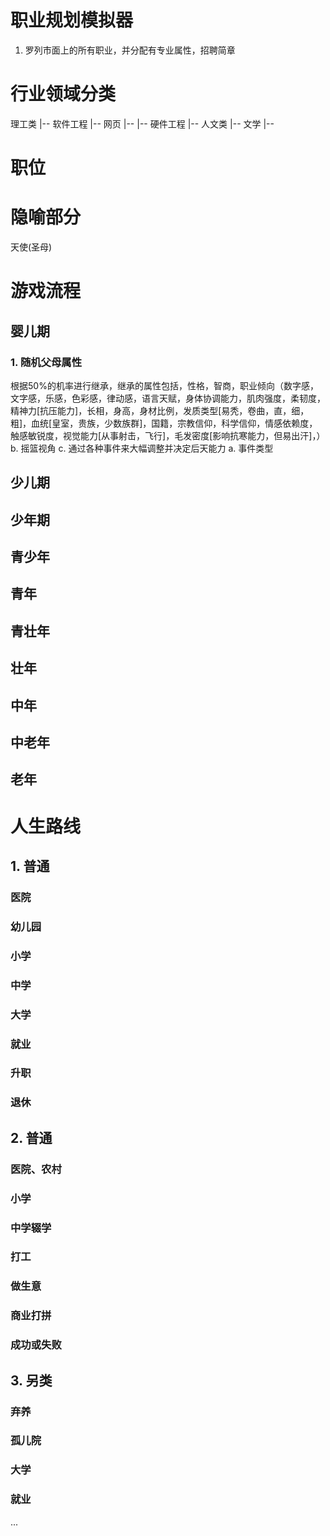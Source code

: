 # 职业规划模拟器
1. 罗列市面上的所有职业，并分配有专业属性，招聘简章

# 行业领域分类
理工类
  |-- 软件工程
    |-- 网页
    |-- 
  |-- 硬件工程
  |-- 
人文类
  |-- 文学
  |-- 

# 职位


# 隐喻部分
天使(圣母)





# 游戏流程
## 婴儿期
### 1. 随机父母属性
根据50%的机率进行继承，继承的属性包括，性格，智商，职业倾向（数字感，文字感，乐感，色彩感，律动感，语言天赋，身体协调能力，肌肉强度，柔韧度，精神力[抗压能力]，长相，身高，身材比例，发质类型[易秃，卷曲，直，细，粗]，血统[皇室，贵族，少数族群]，国籍，宗教信仰，科学信仰，情感依赖度，触感敏锐度，视觉能力[从事射击，飞行]，毛发密度[影响抗寒能力，但易出汗]，）
b. 摇篮视角
c. 通过各种事件来大幅调整并决定后天能力
  a. 事件类型

## 少儿期

## 少年期

## 青少年

## 青年

## 青壮年

## 壮年

## 中年

## 中老年

## 老年


# 人生路线

## 1. 普通
### 医院
### 幼儿园

### 小学

### 中学

### 大学

### 就业

### 升职

### 退休

## 2. 普通
### 医院、农村

### 小学

### 中学辍学

### 打工

### 做生意

### 商业打拼

### 成功或失败

## 3. 另类

### 弃养

### 孤儿院

### 大学

### 就业
...
